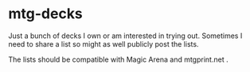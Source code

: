 # mtg-decks

Just a bunch of decks I own or am interested in trying out. Sometimes I
need to share a list so might as well publicly post the lists.

The lists should be compatible with Magic Arena and mtgprint.net .
